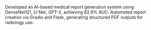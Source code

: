 Developed an AI-based medical report generation system using DenseNet121, U-Net, GPT-2, achieving 82.9% AUC. 
Automated report creation via Gradio and Flask, generating structured PDF outputs for radiology use.
